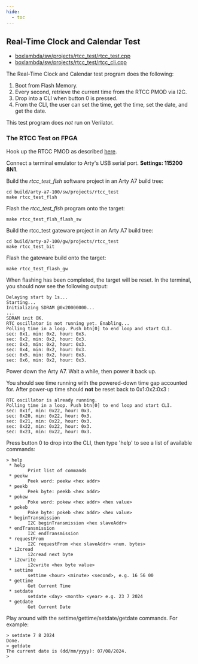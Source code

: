 ```yaml
---
hide:
  - toc
---
```


## Real-Time Clock and Calendar Test

- [boxlambda/sw/projects/rtcc_test/rtcc_test.cpp](https://github.com/epsilon537/boxlambda/blob/master/sw/projects/rtcc_test/rtcc_test.cpp)
- [boxlambda/sw/projects/rtcc_test/rtcc_cli.cpp](https://github.com/epsilon537/boxlambda/blob/master/sw/projects/rtcc_test/rtcc_cli.cpp)

The Real-Time Clock and Calendar test program does the following:

1. Boot from Flash Memory.
2. Every second, retrieve the current time from the RTCC PMOD via I2C.
3. Drop into a CLI when button 0 is pressed.
4. From the CLI, the user can set the time, get the time, set the date, and get the date.

This test program does *not* run on Verilator.

### The RTCC Test on FPGA

Hook up the RTCC PMOD as described [here](pmods.md#rtcc-pmod).

Connect a terminal emulator to Arty's USB serial port. **Settings: 115200 8N1**.

Build the *rtcc_test_flsh* software project in an Arty A7 build tree:
```
cd build/arty-a7-100/sw/projects/rtcc_test
make rtcc_test_flsh
```
Flash the *rtcc_test_flsh* program onto the target:
```
make rtcc_test_flsh_flash_sw
```
Build the rtcc_test gateware project in an Arty A7 build tree:
```
cd build/arty-a7-100/gw/projects/rtcc_test
make rtcc_test_bit
```
Flash the gateware build onto the target:
```
make rtcc_test_flash_gw
```
When flashing has been completed, the target will be reset. In the terminal, you should now see the following output:

```
Delaying start by 1s...
Starting...
Initializing SDRAM @0x20000000...
...
SDRAM init OK.
RTC oscillator is not running yet. Enabling...
Polling time in a loop. Push btn[0] to end loop and start CLI.
sec: 0x1, min: 0x2, hour: 0x3.
sec: 0x2, min: 0x2, hour: 0x3.
sec: 0x3, min: 0x2, hour: 0x3.
sec: 0x4, min: 0x2, hour: 0x3.
sec: 0x5, min: 0x2, hour: 0x3.
sec: 0x6, min: 0x2, hour: 0x3.

```

Power down the Arty A7. Wait a while, then power it back up.

You should see time running with the powered-down time gap accounted for. After power-up time should **not** be reset back to 0x1:0x2:0x3 :

```
RTC oscillator is already running.
Polling time in a loop. Push btn[0] to end loop and start CLI.
sec: 0x1f, min: 0x22, hour: 0x3.
sec: 0x20, min: 0x22, hour: 0x3.
sec: 0x21, min: 0x22, hour: 0x3.
sec: 0x22, min: 0x22, hour: 0x3.
sec: 0x23, min: 0x22, hour: 0x3.
```

Press button 0 to drop into the CLI, then type 'help' to see a list of available commands:

```
> help
 * help
        Print list of commands
 * peekw
        Peek word: peekw <hex addr>
 * peekb
        Peek byte: peekb <hex addr>
 * pokew
        Poke word: pokew <hex addr> <hex value>
 * pokeb
        Poke byte: pokeb <hex addr> <hex value>
 * beginTransmission
        I2C beginTransmission <hex slaveAddr>
 * endTransmission
        I2C endTransmission
 * requestFrom
        I2C requestFrom <hex slaveAddr> <num. bytes>
 * i2cread
        i2cread next byte
 * i2cwrite
        i2cwrite <hex byte value>
 * settime
        settime <hour> <minute> <second>, e.g. 16 56 00
 * gettime
        Get Current Time
 * setdate
        setdate <day> <month> <year> e.g. 23 7 2024
 * getdate
        Get Current Date
```

Play around with the settime/gettime/setdate/getdate commands. For example:

```
> setdate 7 8 2024
Done.
> getdate
The current date is (dd/mm/yyyy): 07/08/2024.
>
```


